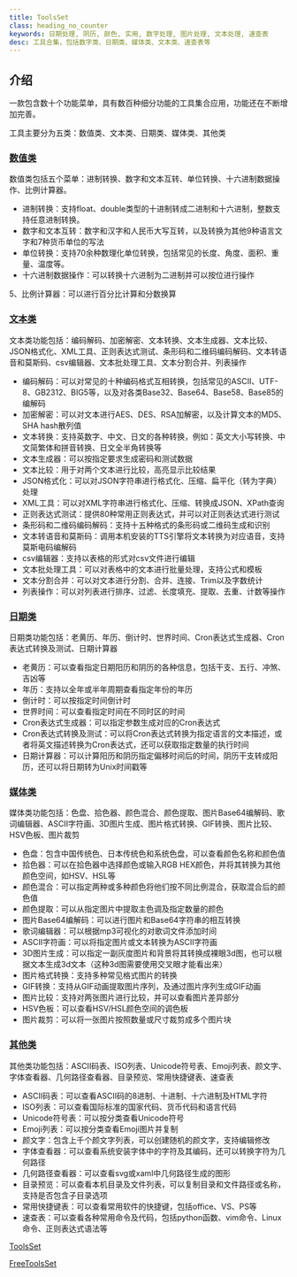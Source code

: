 ```yaml
---
title: ToolsSet
class: heading_no_counter
keywords: 日期处理, 阴历, 颜色, 实用, 数字处理, 图片处理, 文本处理, 速查表
desc: 工具合集，包括数字类、日期类、媒体类、文本类、速查表等
---
```


## 介绍


一款包含数十个功能菜单，具有数百种细分功能的工具集合应用，功能还在不断增加完善。

工具主要分为五类：数值类、文本类、日期类、媒体类、其他类

### [数值类](./ToolsSet_Number.md)
数值类包括五个菜单：进制转换、数字和文本互转、单位转换、十六进制数据操作、比例计算器。
* 进制转换：支持float、double类型的十进制转成二进制和十六进制，整数支持任意进制转换。
* 数字和文本互转：数字和汉字和人民币大写互转，以及转换为其他9种语言文字和7种货币单位的写法
* 单位转换：支持70余种数理化单位转换，包括常见的长度、角度、面积、重量、温度等。
* 十六进制数据操作：可以转换十六进制为二进制并可以按位进行操作

5、比例计算器：可以进行百分比计算和分数换算

### [文本类](./ToolsSet_Text.md)
文本类功能包括：编码解码、加密解密、文本转换、文本生成器、文本比较、JSON格式化、XML工具、正则表达式测试、条形码和二维码编码解码、文本转语音和莫斯码、csv编辑器、文本批处理工具、文本分割合并、列表操作
* 编码解码：可以对常见的十种编码格式互相转换，包括常见的ASCII、UTF-8、GB2312、BIG5等，以及对各类Base32、Base64、Base58、Base85的编解码
* 加密解密：可以对文本进行AES、DES、RSA加解密，以及计算文本的MD5、SHA hash散列值
* 文本转换：支持英数字、中文、日文的各种转换，例如：英文大小写转换、中文简繁体和拼音转换、日文全半角转换等
* 文本生成器：可以按指定要求生成密码和测试数据
* 文本比较：用于对两个文本进行比较，高亮显示比较结果
* JSON格式化：可以对JSON字符串进行格式化、压缩、扁平化（转为字典）处理
* XML工具：可以对XML字符串进行格式化、压缩、转换成JSON、XPath查询
* 正则表达式测试：提供80种常用正则表达式，并可以对正则表达式进行测试
* 条形码和二维码编码解码：支持十五种格式的条形码或二维码生成和识别
* 文本转语音和莫斯码：调用本机安装的TTS引擎将文本转换为对应语音，支持莫斯电码编解码
* csv编辑器：支持以表格的形式对csv文件进行编辑
* 文本批处理工具：可以对表格中的文本进行批量处理，支持公式和模板
* 文本分割合并：可以对文本进行分割、合并、连接、Trim以及字数统计
* 列表操作：可以对列表进行排序、过滤、长度填充、提取、去重、计数等操作

### [日期类](./ToolsSet_Date.md)
日期类功能包括：老黄历、年历、倒计时、世界时间、Cron表达式生成器、Cron表达式转换及测试、日期计算器
* 老黄历：可以查看指定日期阳历和阴历的各种信息，包括干支、五行、冲煞、吉凶等
* 年历：支持以全年或半年周期查看指定年份的年历
* 倒计时：可以按指定时间倒计时
* 世界时间：可以查看指定时间在不同时区的时间
* Cron表达式生成器：可以指定参数生成对应的Cron表达式
* Cron表达式转换及测试：可以将Cron表达式转换为指定语言的文本描述，或者将英文描述转换为Cron表达式，还可以获取指定数量的执行时间
* 日期计算器：可以计算阳历和阴历指定偏移时间后的时间，阴历干支转成阳历，还可以将日期转为Unix时间戳等

### [媒体类](./ToolsSet_Media.md)
媒体类功能包括：色盘、拾色器、颜色混合、颜色提取、图片Base64编解码、歌词编辑器、ASCII字符画、3D图片生成、图片格式转换、GIF转换、图片比较、HSV色板、图片裁剪
* 色盘：包含中国传统色、日本传统色和系统色盘，可以查看颜色名称和颜色值
* 拾色器：可以在拾色器中选择颜色或输入RGB HEX颜色，并将其转换为其他颜色空间，如HSV、HSL等
* 颜色混合：可以指定两种或多种颜色将他们按不同比例混合，获取混合后的颜色值
* 颜色提取：可以从指定图片中提取主色调及指定数量的颜色
* 图片Base64编解码：可以进行图片和Base64字符串的相互转换
* 歌词编辑器：可以根据mp3可视化的对歌词文件添加时间
* ASCII字符画：可以将指定图片或文本转换为ASCII字符画
* 3D图片生成：可以指定一副灰度图片和背景将其转换成裸眼3d图，也可以根据文本生成3d文本（这种3d图需要使用交叉眼才能看出来）
* 图片格式转换：支持多种常见格式图片的转换
* GIF转换：支持从GIF动画提取图片序列，及通过图片序列生成GIF动画
* 图片比较：支持对两张图片进行比较，并可以查看图片差异部分
* HSV色板：可以查看HSV/HSL颜色空间的调色板
* 图片裁剪：可以将一张图片按照数量或尺寸裁剪成多个图片块

### [其他类](./ToolsSet_Other.md)
其他类功能包括：ASCII码表、ISO列表、Unicode符号表、Emoji列表、颜文字、字体查看器、几何路径查看器、目录预览、常用快捷键表、速查表
* ASCII码表：可以查看ASCII码的8进制、十进制、十六进制及HTML字符
* ISO列表：可以查看国际标准的国家代码、货币代码和语言代码
* Unicode符号表：可以按分类查看Unicode符号
* Emoji列表：可以按分类查看Emoji图片并复制
* 颜文字：包含上千个颜文字列表，可以创建随机的颜文字，支持编辑修改
* 字体查看器：可以查看系统安装字体中的字符及其编码，还可以转换字符为几何路径
* 几何路径查看器：可以查看svg或xaml中几何路径生成的图形
* 目录预览：可以查看本机目录及文件列表，可以复制目录和文件路径或名称，支持是否包含子目录选项
* 常用快捷键表：可以查看常用软件的快捷键，包括office、VS、PS等
* 速查表：可以查看各种常用命令及代码，包括python函数、vim命令、Linux命令、正则表达式语法等


[ToolsSet](https://apps.microsoft.com/detail/9NQGTZGM4LRH)

[FreeToolsSet](https://apps.microsoft.com/detail/9N6W6006WDVK)